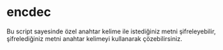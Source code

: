 # encdec

Bu script sayesinde özel anahtar kelime ile istediğiniz metni şifreleyebilir, şifrelediğiniz metni anahtar kelimeyi kullanarak çözebilirsiniz.
